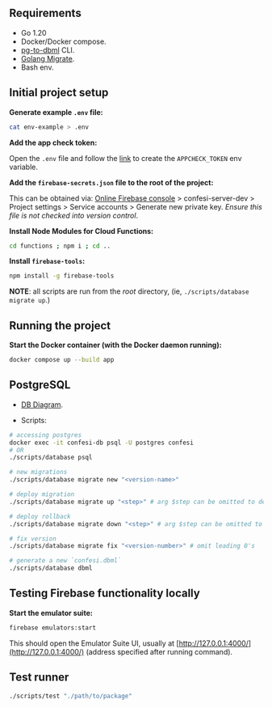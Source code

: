 ## Requirements

- Go 1.20
- Docker/Docker compose.
- [pg-to-dbml](https://github.com/papandreou/pg-to-dbml) CLI.
- [Golang Migrate](https://github.com/golang-migrate/migrate/tree/master/cmd/migrate#installation).
- Bash env.

## Initial project setup

**Generate example `.env` file:**

```sh
cat env-example > .env
```

**Add the app check token:**

Open the `.env` file and follow the [link](https://generate-random.org/api-token-generator) to create the `APPCHECK_TOKEN` env variable.

**Add the `firebase-secrets.json` file to the root of the project:**

This can be obtained via: [Online Firebase console](https://console.firebase.google.com/) > confesi-server-dev > Project settings > Service accounts > Generate new private key. _Ensure this file is not checked into version control_.

**Install Node Modules for Cloud Functions:**

```sh
cd functions ; npm i ; cd ..
```

**Install `firebase-tools`:**

```sh
npm install -g firebase-tools
```

**NOTE**: all scripts are run from the _root_ directory, (ie, `./scripts/database migrate up`.)

## Running the project

**Start the Docker container (with the Docker daemon running):**

```sh
docker compose up --build app
```

## PostgreSQL

- [DB Diagram](https://dbdiagram.io/d/64727d587764f72fcff5bc9a).

- Scripts:

```sh
# accessing postgres
docker exec -it confesi-db psql -U postgres confesi
# OR
./scripts/database psql

# new migrations
./scripts/database migrate new "<version-name>"

# deploy migration
./scripts/database migrate up "<step>" # arg $step can be omitted to deploy just the next one

# deploy rollback
./scripts/database migrate down "<step>" # arg $step can be omitted to rollback just the prev one

# fix version
./scripts/database migrate fix "<version-number>" # omit leading 0's

# generate a new `confesi.dbml`
./scripts/database dbml
```

## Testing Firebase functionality locally

**Start the emulator suite:**

```sh
firebase emulators:start
```

This should open the Emulator Suite UI, usually at [http://127.0.0.1:4000/](http://127.0.0.1:4000/) (address specified after running command).

## Test runner

```sh
./scripts/test "./path/to/package"
```
